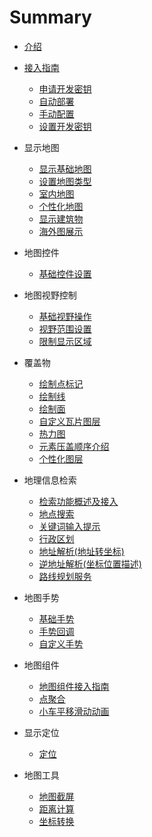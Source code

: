 # Summary

* [介绍](README.md)

* [接入指南](intro/intro.md)
    * [申请开发密钥](intro/intro-regKey.md)
    * [自动部署](intro/intro-auto.md)
    * [手动配置](intro/intro-manual.md)
    * [设置开发密钥](intro/intro-useKey.md)
    
* 显示地图
    * [显示基础地图](basicMap/basicMap-show.md)
    * [设置地图类型](basicMap/basicMap-type.md)
    * [室内地图](basicMap/basicMap-indoor.md)
    * [个性化地图](basicMap/basicMap-style.md)
    * [显示建筑物](basicMap/basicMap-building.md)
    * [海外图展示](basicMap/basicMap-oversea.md)
    
* 地图控件
	* [基础控件设置	](mapUI/mapUI-config.md)

* 地图视野控制
	* [基础视野操作](camera/camera-basic.md)
	* [视野范围设置](camera/camera-rect.md)
	* [限制显示区域](camera/camera-limit.md)

* 覆盖物
	* [绘制点标记](overlay/overlay-annotation.md)
	* [绘制线](overlay/overlay-polyline.md)
	* [绘制面](overlay/overlay-polygon.md)
	* [自定义瓦片图层](overlay/overlay-tile.md)
	* [热力图](overlay/overlay-heat.md)
	* [元素压盖顺序介绍](overlay/overlay-zindex.md)
	* [个性化图层](overlay/overlay-custom-layer.md)

* 地理信息检索
	* [检索功能概述及接入](search/search.md)
	* [地点搜索](search/search-location.md)
	* [关键词输入提示](search/search-suggestion.md)
	* [行政区划	](search/search-district.md)
	* [地址解析(地址转坐标)](search/search-geo.md)
	* [逆地址解析(坐标位置描述)](search/search-regeo.md)
	* [路线规划服务	](search/search-route.md)

* 地图手势
	* [基础手势](gesture/gesture.md)
	* [手势回调](gesture/gesture-callback.md)
	* [自定义手势](gesture/gesture-custom.md)

* 地图组件
	* [地图组件接入指南](utils/utils.md)
	* [点聚合](utils/utils-cluster.md)
	* [小车平移滑动动画](utils/utils-smooth.md)

* 显示定位
	* [定位](location/location.md)

* 地图工具
	* [地图截屏](other/other-snapshot.md)
	* [距离计算](other/other-distance.md)
	* [坐标转换](other/other-transfer.md)
	